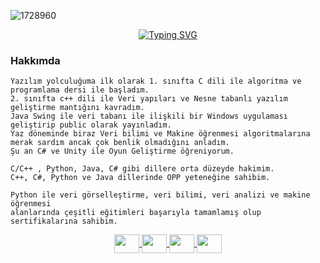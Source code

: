 ![1728960](https://github.com/osman-tkdmr/osman-tkdmr/assets/67903397/f3d62163-1b89-4f9f-bff6-7aff46236f00)




<p align="center">
  <a href="https://git.io/typing-svg"><img src="https://readme-typing-svg.demolab.com?font=Fira+Code&pause=1000&color=FFFFFF&center=true&width=435&lines=Merhaba+ben+Osman;Yazılım+Geliştiriciliği;Alanında+kendimi+geliştiriyorum." alt="Typing SVG" />
  </a>
</p>

<p>
  
  <a>
    <h3>Hakkımda</h3>
    
    Yazılım yolculuğuma ilk olarak 1. sınıfta C dili ile algoritma ve programlama dersi ile başladım.
    2. sınıfta c++ dili ile Veri yapıları ve Nesne tabanlı yazılım geliştirme mantığını kavradım.
    Java Swing ile veri tabanı ile ilişkili bir Windows uygulaması geliştirip public olarak yayınladım.
    Yaz döneminde biraz Veri bilimi ve Makine öğrenmesi algoritmalarına merak sardım ancak çok benlik olmadığını anladım.
    Şu an C# ve Unity ile Oyun Geliştirme öğreniyorum.
    
    C/C++ , Python, Java, C# gibi dillere orta düzeyde hakimim.
    C++, C#, Python ve Java dillerinde OPP yeteneğine sahibim.
    
    Python ile veri görselleştirme, veri bilimi, veri analizi ve makine öğrenmesi 
    alanlarında çeşitli eğitimleri başarıyla tamamlamış olup sertifikalarına sahibim.
    
    

  
  </a>
</p>

<p align="center">
  <a href="https://www.linkedin.com/in/osman-tekdamar-324ba4251" target="blank">
    <img align="center" src="https://cdn.jsdelivr.net/npm/simple-icons@3.0.1/icons/linkedin.svg" alt="" height="30" width="40" />
  </a>
  <a href="https://www.kaggle.com/osmantekdamar" target="blank">
    <img align="center" src="https://cdn.jsdelivr.net/npm/simple-icons@3.0.1/icons/kaggle.svg" alt="" height="30" width="40" />
  </a>
  <a href="https://leetcode.com/osman_tkdmr/" target="blank">
    <img align="center" src="https://cdn.jsdelivr.net/npm/simple-icons@3.0.1/icons/leetcode.svg" alt="" height="30" width="40" />
  </a>
  <a href="https://www.instagram.com/osman_tkdmr/#" target="blank">
    <img align="center" src="https://cdn.jsdelivr.net/npm/simple-icons@3.0.1/icons/instagram.svg" alt="" height="30" width="40" />
  </a>
</p>



